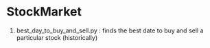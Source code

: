 # StockMarket

1) best_day_to_buy_and_sell.py : finds the best date to buy and sell a particular stock (historically)
